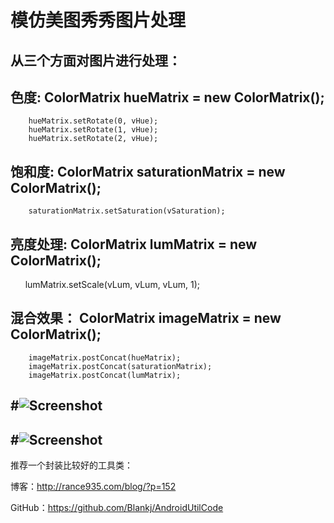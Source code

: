 模仿美图秀秀图片处理
=================
从三个方面对图片进行处理： 
--------------------------------------------
色度:
ColorMatrix hueMatrix = new ColorMatrix();
--------------------------------------------
        hueMatrix.setRotate(0, vHue);
        hueMatrix.setRotate(1, vHue);
        hueMatrix.setRotate(2, vHue);
饱和度:
ColorMatrix saturationMatrix = new ColorMatrix();
--------------------------------------------
        saturationMatrix.setSaturation(vSaturation);
亮度处理:
ColorMatrix lumMatrix = new ColorMatrix();
--------------------------------------------
        lumMatrix.setScale(vLum, vLum, vLum, 1);
        
混合效果：
ColorMatrix imageMatrix = new ColorMatrix();
--------------------------------------------
        imageMatrix.postConcat(hueMatrix);
        imageMatrix.postConcat(saturationMatrix);
        imageMatrix.postConcat(lumMatrix);
        
#![Screenshot](https://github.com/suhuMM/ImageMatrix/edit/master/image/image_1.png)
--
#![Screenshot](https://github.com/suhuMM/ImageMatrix/edit/master/image/image_2.png)
--




推荐一个封装比较好的工具类：

博客：http://rance935.com/blog/?p=152

GitHub：https://github.com/Blankj/AndroidUtilCode

